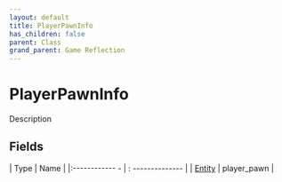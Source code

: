 ```yaml
---
layout: default
title: PlayerPawnInfo
has_children: false
parent: Class
grand_parent: Game Reflection
---
```

# PlayerPawnInfo
Description 

## Fields
| Type | Name |
|:------------ - | : -------------- |
| [Entity](game-reflection/classes/entity.md) | player_pawn |
